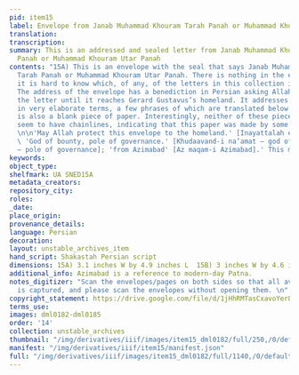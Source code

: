 ```yaml
---
pid: item15
label: Envelope from Janab Muhammad Khouram Tarah Panah or Muhammad Khouram Utar Panah
translation:
transcription:
summary: This is an addressed and sealed letter from Janab Muhammad Khouram Tarah
  Panah or Muhammad Khouram Utar Panah
contents: "15A) This is an envelope with the seal that says Janab Muhammad Khouram
  Tarah Panah or Muhammad Khouram Utar Panah. There is nothing in the envelope and
  it is hard to know which, of any, of the letters in this collection it belongs to.
  The address of the envelope has a benediction in Persian asking Allah to protect
  the letter until it reaches Gerard Gustavus’s homeland. It addresses Gerard Gustavus
  in very elaborate terms, a few phrases of which are translated below. \n\n15B) There
  is also a blank piece of paper. Interestingly, neither of these pieces of paper
  seem to have chainlines, indicating that this paper was made by some other method.
  \n\n'May Allah protect this envelope to the homeland.' [Inayattalah envelope homeland]
  \ 'God of bounty, pole of governance.' [Khudaavand-i na’amat – god of bounty; Khutb-ud-daulah
  – pole of governance]; 'from Azimabad' [Az maqam-i Azimabad].' This means Patnah."
keywords:
object_type:
shelfmark: UA SNED15A
metadata_creators:
repository_city:
roles:
_date:
place_origin:
provenance_details:
language: Persian
decoration:
layout: unstable_archives_item
hand_script: Shakastah Persian script
dimensions: 15A) 3.1 inches W by 4.9 inches L  15B) 3 inches W by 4.6 inches L
additional_info: Azimabad is a reference to modern-day Patna.
notes_digitizer: "Scan the envelopes/pages on both sides so that all available writing
  is captured, and please scan the envelopes without opening them. \n"
copyright_statement: https://drive.google.com/file/d/1jHhRMTasCxavoYer89Wn8_Xn65nL0sW0/view?usp=sharing
terms_use:
images: dml0182-dml0185
order: '14'
collection: unstable_archives
thumbnail: "/img/derivatives/iiif/images/item15_dml0182/full/250,/0/default.jpg"
manifest: "/img/derivatives/iiif/item15/manifest.json"
full: "/img/derivatives/iiif/images/item15_dml0182/full/1140,/0/default.jpg"
---
```

